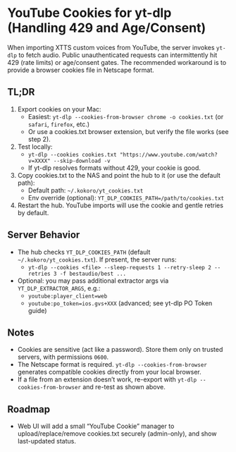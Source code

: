 # YouTube Cookies for yt-dlp (Handling 429 and Age/Consent)

When importing XTTS custom voices from YouTube, the server invokes `yt-dlp` to fetch audio. Public unauthenticated requests can intermittently hit 429 (rate limits) or age/consent gates. The recommended workaround is to provide a browser cookies file in Netscape format.

## TL;DR

1. Export cookies on your Mac:
   - Easiest: `yt-dlp --cookies-from-browser chrome -o cookies.txt` (or `safari`, `firefox`, etc.)
   - Or use a cookies.txt browser extension, but verify the file works (see step 2).
2. Test locally:
   - `yt-dlp --cookies cookies.txt "https://www.youtube.com/watch?v=XXXX" --skip-download -v`
   - If yt-dlp resolves formats without 429, your cookie is good.
3. Copy cookies.txt to the NAS and point the hub to it (or use the default path):
   - Default path: `~/.kokoro/yt_cookies.txt`
   - Env override (optional): `YT_DLP_COOKIES_PATH=/path/to/cookies.txt`
4. Restart the hub. YouTube imports will use the cookie and gentle retries by default.

## Server Behavior

- The hub checks `YT_DLP_COOKIES_PATH` (default `~/.kokoro/yt_cookies.txt`). If present, the server runs:
  - `yt-dlp --cookies <file> --sleep-requests 1 --retry-sleep 2 --retries 3 -f bestaudio/best ...`
- Optional: you may pass additional extractor args via `YT_DLP_EXTRACTOR_ARGS`, e.g.:
  - `youtube:player_client=web`
  - `youtube:po_token=ios.gvs+XXX` (advanced; see yt-dlp PO Token guide)

## Notes

- Cookies are sensitive (act like a password). Store them only on trusted servers, with permissions `0600`.
- The Netscape format is required. `yt-dlp --cookies-from-browser` generates compatible cookies directly from your local browser.
- If a file from an extension doesn’t work, re-export with `yt-dlp --cookies-from-browser` and re-test as shown above.

## Roadmap

- Web UI will add a small “YouTube Cookie” manager to upload/replace/remove cookies.txt securely (admin-only), and show last-updated status.
